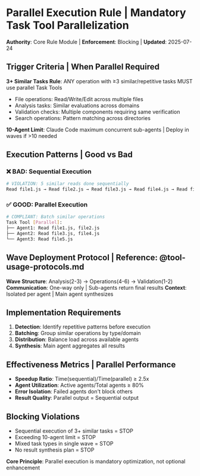 # Parallel Execution Rule | Mandatory Task Tool Parallelization

**Authority**: Core Rule Module | **Enforcement**: Blocking | **Updated**: 2025-07-24

## Trigger Criteria | When Parallel Required
**3+ Similar Tasks Rule**: ANY operation with ≥3 similar/repetitive tasks MUST use parallel Task Tools
- File operations: Read/Write/Edit across multiple files
- Analysis tasks: Similar evaluations across domains  
- Validation checks: Multiple components requiring same verification
- Search operations: Pattern matching across directories

**10-Agent Limit**: Claude Code maximum concurrent sub-agents | Deploy in waves if >10 needed

## Execution Patterns | Good vs Bad

### ❌ BAD: Sequential Execution
```bash
# VIOLATION: 5 similar reads done sequentially
Read file1.js → Read file2.js → Read file3.js → Read file4.js → Read file5.js
```

### ✅ GOOD: Parallel Execution  
```bash
# COMPLIANT: Batch similar operations
Task Tool [Parallel]:
├── Agent1: Read file1.js, file2.js
├── Agent2: Read file3.js, file4.js  
└── Agent3: Read file5.js
```

## Wave Deployment Protocol | Reference: @tool-usage-protocols.md
**Wave Structure**: Analysis(2-3) → Operations(4-6) → Validation(1-2)
**Communication**: One-way only | Sub-agents return final results
**Context**: Isolated per agent | Main agent synthesizes

## Implementation Requirements
1. **Detection**: Identify repetitive patterns before execution
2. **Batching**: Group similar operations by type/domain
3. **Distribution**: Balance load across available agents
4. **Synthesis**: Main agent aggregates all results

## Effectiveness Metrics | Parallel Performance
- **Speedup Ratio**: Time(sequential)/Time(parallel) ≥ 2.5x
- **Agent Utilization**: Active agents/Total agents ≥ 80%
- **Error Isolation**: Failed agents don't block others
- **Result Quality**: Parallel output = Sequential output

## Blocking Violations
- Sequential execution of 3+ similar tasks = STOP
- Exceeding 10-agent limit = STOP
- Mixed task types in single wave = STOP
- No result synthesis plan = STOP

**Core Principle**: Parallel execution is mandatory optimization, not optional enhancement